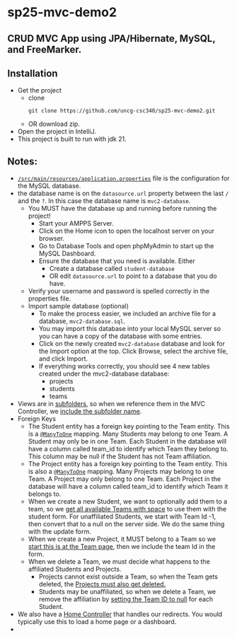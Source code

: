 # sp25-mvc-demo2
## CRUD MVC App using JPA/Hibernate, MySQL, and FreeMarker.
## Installation
- Get the project
    - clone  
        ```
      git clone https://github.com/uncg-csc340/sp25-mvc-demo2.git
        ``` 
    - OR download zip.
- Open the project in IntelliJ.
- This project is built to run with jdk 21.
## Notes:
- [`/src/main/resources/application.properties`](https://github.com/uncg-csc340/sp25-mvc-demo2/blob/dabf1bbd01670ff453730273827bfe3a01782abd/src/main/resources/application.properties) file  is the configuration for the MySQL database.
- the database name is on the `datasource.url` property between the last `/` and the `?`. In this case the database name is `mvc2-database`.
  - You MUST have the database up and running before running the project! 
    - Start your AMPPS Server.
    - Click on the Home icon to open the localhost server on your browser.
    - Go to Database Tools and open phpMyAdmin to start up the MySQL Dashboard.
    - Ensure the database that you need is available. Either
      - Create a database called `student-database`
      - OR edit `datasource.url` to point to a database that you do have.
  - Verify your username and password is spelled correctly in the properties file.
  - Import sample database (optional)
    - To make the process easier, we included an archive file for a database, `mvc2-database.sql`.
    - You may import this database into your local MySQL server so you can have a copy of the database with some entries.
    - Click on the newly created `mvc2-database` database and look for the Import option at the top. Click Browse, select the archive file, and click Import.
    - If everything works correctly, you should see 4 new tables created under the mvc2-database database:
      - projects
      - students
      - teams
- Views are in [subfolders](https://github.com/uncg-csc340/sp25-mvc-demo2/tree/1c9b2eac1d3b0431d465cade4ff32d7a5334962d/src/main/resources/templates), so when we reference them in the MVC Controller, we [include the subfolder name](https://github.com/uncg-csc340/sp25-mvc-demo2/blob/26b3456145a69da7c01c696e573b0ca46456af37/src/main/java/com/csc340/mvc_demo2/team/TeamController.java#L33).
- Foreign Keys
    - The Student entity has a foreign key pointing to the Team entity. This is a [`@ManyToOne`](https://github.com/uncg-csc340/sp25-mvc-demo2/blob/26b3456145a69da7c01c696e573b0ca46456af37/src/main/java/com/csc340/mvc_demo2/student/Student.java#L23) mapping. Many Students may belong to one Team. A Student may only be in one Team. Each Student in the database will have a column called team_id to identify which Team they belong to. This column may be null if the Student has not Team affiliation.
    - The Project entity has a foreign key pointing to the Team entity. This is also a [`@ManyToOne`](https://github.com/uncg-csc340/sp25-mvc-demo2/blob/26b3456145a69da7c01c696e573b0ca46456af37/src/main/java/com/csc340/mvc_demo2/project/Project.java#L15) mapping. Many Projects may belong to one Team. A Project may only belong to one Team. Each Project in the database will have a column called team_id to identify which Team it belongs to.
    - When we create a new Student, we want to optionally add them to a team, so we [get all available Teams with space](https://github.com/uncg-csc340/sp25-mvc-demo2/blob/26b3456145a69da7c01c696e573b0ca46456af37/src/main/java/com/csc340/mvc_demo2/student/StudentController.java#L115) to use them with the student form. For unaffiliated Students, we start with Team Id -1, then convert that to a null on the server side. We do the same thing with the update form.
    - When we create a new Project, it MUST belong to a Team so we [start this is at the Team page](https://github.com/uncg-csc340/sp25-mvc-demo2/blob/26b3456145a69da7c01c696e573b0ca46456af37/src/main/resources/templates/team/team-details.ftlh#L69), then we include the team Id in the form.
    - When we delete a Team, we must decide what happens to the affiliated Students and Projects.
        - Projects cannot exist outside a Team, so when the Team gets deleted, the [Projects must also get deleted.](https://github.com/uncg-csc340/sp25-mvc-demo2/blob/26b3456145a69da7c01c696e573b0ca46456af37/src/main/java/com/csc340/mvc_demo2/team/TeamController.java#L66)
        - Students may be unaffiliated, so when we delete a Team, we remove the affiliation by [setting the Team ID to null](https://github.com/uncg-csc340/sp25-mvc-demo2/blob/26b3456145a69da7c01c696e573b0ca46456af37/src/main/java/com/csc340/mvc_demo2/team/TeamController.java#L68) for each Student.
- We also have a [Home Controller](https://github.com/uncg-csc340/sp25-mvc-demo2/blob/26b3456145a69da7c01c696e573b0ca46456af37/src/main/java/com/csc340/mvc_demo2/HomeController.java#L7) that handles our redirects. You would typically use this to load a home page or a dashboard.
- 
